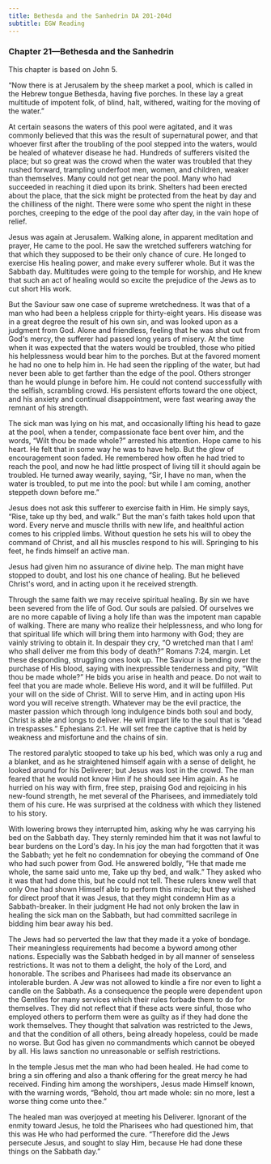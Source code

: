 ```yaml
---
title: Bethesda and the Sanhedrin DA 201-204d
subtitle: EGW Reading
---
```


### Chapter 21—Bethesda and the Sanhedrin

This chapter is based on John 5.

“Now there is at Jerusalem by the sheep market a pool, which is called in the Hebrew tongue Bethesda, having five porches. In these lay a great multitude of impotent folk, of blind, halt, withered, waiting for the moving of the water.”

At certain seasons the waters of this pool were agitated, and it was commonly believed that this was the result of supernatural power, and that whoever first after the troubling of the pool stepped into the waters, would be healed of whatever disease he had. Hundreds of sufferers visited the place; but so great was the crowd when the water was troubled that they rushed forward, trampling underfoot men, women, and children, weaker than themselves. Many could not get near the pool. Many who had succeeded in reaching it died upon its brink. Shelters had been erected about the place, that the sick might be protected from the heat by day and the chilliness of the night. There were some who spent the night in these porches, creeping to the edge of the pool day after day, in the vain hope of relief.

Jesus was again at Jerusalem. Walking alone, in apparent meditation and prayer, He came to the pool. He saw the wretched sufferers watching for that which they supposed to be their only chance of cure. He longed to exercise His healing power, and make every sufferer whole. But it was the Sabbath day. Multitudes were going to the temple for worship, and He knew that such an act of healing would so excite the prejudice of the Jews as to cut short His work.

But the Saviour saw one case of supreme wretchedness. It was that of a man who had been a helpless cripple for thirty-eight years. His disease was in a great degree the result of his own sin, and was looked upon as a judgment from God. Alone and friendless, feeling that he was shut out from God's mercy, the sufferer had passed long years of misery. At the time when it was expected that the waters would be troubled, those who pitied his helplessness would bear him to the porches. But at the favored moment he had no one to help him in. He had seen the rippling of the water, but had never been able to get farther than the edge of the pool. Others stronger than he would plunge in before him. He could not contend successfully with the selfish, scrambling crowd. His persistent efforts toward the one object, and his anxiety and continual disappointment, were fast wearing away the remnant of his strength.

The sick man was lying on his mat, and occasionally lifting his head to gaze at the pool, when a tender, compassionate face bent over him, and the words, “Wilt thou be made whole?” arrested his attention. Hope came to his heart. He felt that in some way he was to have help. But the glow of encouragement soon faded. He remembered how often he had tried to reach the pool, and now he had little prospect of living till it should again be troubled. He turned away wearily, saying, “Sir, I have no man, when the water is troubled, to put me into the pool: but while I am coming, another steppeth down before me.”

Jesus does not ask this sufferer to exercise faith in Him. He simply says, “Rise, take up thy bed, and walk.” But the man's faith takes hold upon that word. Every nerve and muscle thrills with new life, and healthful action comes to his crippled limbs. Without question he sets his will to obey the command of Christ, and all his muscles respond to his will. Springing to his feet, he finds himself an active man.

Jesus had given him no assurance of divine help. The man might have stopped to doubt, and lost his one chance of healing. But he believed Christ's word, and in acting upon it he received strength.

Through the same faith we may receive spiritual healing. By sin we have been severed from the life of God. Our souls are palsied. Of ourselves we are no more capable of living a holy life than was the impotent man capable of walking. There are many who realize their helplessness, and who long for that spiritual life which will bring them into harmony with God; they are vainly striving to obtain it. In despair they cry, “O wretched man that I am! who shall deliver me from this body of death?” Romans 7:24, margin. Let these desponding, struggling ones look up. The Saviour is bending over the purchase of His blood, saying with inexpressible tenderness and pity, “Wilt thou be made whole?” He bids you arise in health and peace. Do not wait to feel that you are made whole. Believe His word, and it will be fulfilled. Put your will on the side of Christ. Will to serve Him, and in acting upon His word you will receive strength. Whatever may be the evil practice, the master passion which through long indulgence binds both soul and body, Christ is able and longs to deliver. He will impart life to the soul that is “dead in trespasses.” Ephesians 2:1. He will set free the captive that is held by weakness and misfortune and the chains of sin.

The restored paralytic stooped to take up his bed, which was only a rug and a blanket, and as he straightened himself again with a sense of delight, he looked around for his Deliverer; but Jesus was lost in the crowd. The man feared that he would not know Him if he should see Him again. As he hurried on his way with firm, free step, praising God and rejoicing in his new-found strength, he met several of the Pharisees, and immediately told them of his cure. He was surprised at the coldness with which they listened to his story.

With lowering brows they interrupted him, asking why he was carrying his bed on the Sabbath day. They sternly reminded him that it was not lawful to bear burdens on the Lord's day. In his joy the man had forgotten that it was the Sabbath; yet he felt no condemnation for obeying the command of One who had such power from God. He answered boldly, “He that made me whole, the same said unto me, Take up thy bed, and walk.” They asked who it was that had done this, but he could not tell. These rulers knew well that only One had shown Himself able to perform this miracle; but they wished for direct proof that it was Jesus, that they might condemn Him as a Sabbath-breaker. In their judgment He had not only broken the law in healing the sick man on the Sabbath, but had committed sacrilege in bidding him bear away his bed.

The Jews had so perverted the law that they made it a yoke of bondage. Their meaningless requirements had become a byword among other nations. Especially was the Sabbath hedged in by all manner of senseless restrictions. It was not to them a delight, the holy of the Lord, and honorable. The scribes and Pharisees had made its observance an intolerable burden. A Jew was not allowed to kindle a fire nor even to light a candle on the Sabbath. As a consequence the people were dependent upon the Gentiles for many services which their rules forbade them to do for themselves. They did not reflect that if these acts were sinful, those who employed others to perform them were as guilty as if they had done the work themselves. They thought that salvation was restricted to the Jews, and that the condition of all others, being already hopeless, could be made no worse. But God has given no commandments which cannot be obeyed by all. His laws sanction no unreasonable or selfish restrictions.

In the temple Jesus met the man who had been healed. He had come to bring a sin offering and also a thank offering for the great mercy he had received. Finding him among the worshipers, Jesus made Himself known, with the warning words, “Behold, thou art made whole: sin no more, lest a worse thing come unto thee.”

The healed man was overjoyed at meeting his Deliverer. Ignorant of the enmity toward Jesus, he told the Pharisees who had questioned him, that this was He who had performed the cure. “Therefore did the Jews persecute Jesus, and sought to slay Him, because He had done these things on the Sabbath day.”
